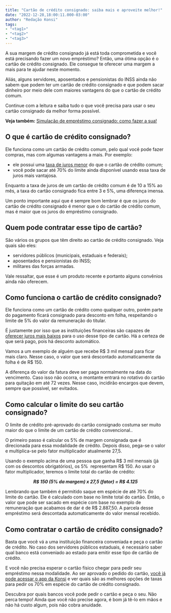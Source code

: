 ```yaml
---
title: "Cartão de crédito consignado: saiba mais e aproveite melhor!"
date: "2022-12-28,18:00:11.000-03:00"
author: "Redação Konsi"
tags:
- "<tag1>"
- "<tag2>"
- "<tag3>"
---
```


<p>A sua margem de crédito consignado já está toda comprometida e você está precisando fazer um novo empréstimo? Então, uma ótima opção é o cartão de crédito consignado. Ele consegue te oferecer uma margem a mais para te ajudar neste momento.</p><p>Aliás, alguns servidores, aposentados e pensionistas do INSS ainda não sabem que podem ter um cartão de crédito consignado e que podem sacar dinheiro por meio dele com maiores vantagens do que o cartão de crédito comum.</p><p>Continue com a leitura e saiba tudo o que você precisa para usar o seu cartão consignado da melhor forma possível.</p><p><strong>Veja também:</strong> <a href="https://www.konsi.com.br/postagens/simulacao-emprestimo-consignado">Simulação de empréstimo consignado: como fazer a sua!</a></p><!--kg-card-begin: html--><h2>O que &eacute; cart&atilde;o de cr&eacute;dito consignado?</h2><!--kg-card-end: html--><p>Ele funciona como um cartão de crédito comum, pelo qual você pode fazer compras, mas com algumas vantagens a mais. Por exemplo:</p><ul><li>ele possui uma <a href="https://www.konsi.com.br/postagens/emprestimo-consignado-konsi">taxa de juros menor</a> do que o cartão de crédito comum;</li><li>você pode sacar até 70% do limite ainda disponível usando essa taxa de juros mais vantajosa.</li></ul><p>Enquanto a taxa de juros de um cartão de crédito comum é de 10 a 15% ao mês, a taxa do cartão consignado fica entre 3 e 5%, uma diferença imensa.</p><p>Um ponto importante aqui que é sempre bom lembrar é que os juros do cartão de crédito consignado é menor que o do cartão de crédito comum, mas é maior que os juros do empréstimo consignado.</p><!--kg-card-begin: html--><h2>Quem pode contratar esse tipo de cart&atilde;o?</h2><!--kg-card-end: html--><p>São vários os grupos que têm direito ao cartão de crédito consignado. Veja quais são eles:</p><ul><li>servidores públicos (municipais, estaduais e federais);</li><li>aposentados e pensionistas do INSS;</li><li>militares das forças armadas.</li></ul><p>Vale ressaltar, que esse é um produto recente e portanto alguns convênios ainda não oferecem.</p><!--kg-card-begin: html--><h2>Como funciona o cart&atilde;o de cr&eacute;dito consignado?</h2><!--kg-card-end: html--><p>Ele funciona como um cartão de crédito como qualquer outro, porém parte do pagamento ficará consignado para desconto em folha, respeitando o limite de 5% do valor da remuneração do titular.</p><p>É justamente por isso que as instituições financeiras são capazes de <a href="https://www.konsi.com.br/postagens/reducao-de-parcela-konsi">oferecer juros mais baixos</a> para o uso desse tipo de cartão. Há a certeza de que será pago, pois há desconto automático.</p><p>Vamos a um exemplo de alguém que recebe R$ 3 mil mensal para ficar mais claro. Nesse caso, o valor que será descontado automaticamente da folha é de R$ 150.</p><p>A diferença do valor da fatura deve ser paga normalmente na data do vencimento. Caso isso não ocorra, o montante entrará no rotativo do cartão para quitação em até 72 vezes. Nesse caso, incidirão encargos que devem, sempre que possível, ser evitados.</p><!--kg-card-begin: html--><h2>Como calcular o limite do seu cart&atilde;o consignado?</h2><!--kg-card-end: html--><p>O limite de crédito pré-aprovado do cartão consignado costuma ser muito maior do que o limite de um cartão de crédito convencional..</p><p>O primeiro passo é calcular os 5% de margem consignada que é direcionada para essa modalidade de crédito. Depois disso, pega-se o valor e multiplica-se pelo fator multiplicador atualmente 27,5.</p><p>Usando o exemplo acima de uma pessoa que ganha R$ 3 mil mensais (já com os descontos obrigatórios), os 5%  representam R$ 150. Ao usar o fator multiplicador, teremos o limite total do cartão de crédito:</p><!--kg-card-begin: html--><p style="text-align: center;"><strong><em>R$ 150 (5% da margem) x 27,5 (fator) = R$ 4.125</em></strong></p><!--kg-card-end: html--><p>Lembrando que também é permitido saque em espécie de até 70% do limite do cartão. Ele é calculado com base no limite total do cartão. Então, o valor que pode ser sacado em espécie com base no exemplo de remuneração que acabamos de dar é de R$ 2.887,50. A parcela desse empréstimo será descontada automaticamente do valor mensal recebido.</p><!--kg-card-begin: html--><h2>Como contratar o cart&atilde;o de cr&eacute;dito consignado?</h2><!--kg-card-end: html--><p>Basta que você vá a uma instituição financeira conveniada e peça o cartão de crédito. No caso dos servidores públicos estaduais, é necessário saber qual banco está conveniado ao estado para emitir esse tipo de cartão de crédito.</p><p>E você não precisa esperar o cartão físico chegar para pedir seu empréstimo nessa modalidade. Ao ser aprovado o pedido do cartão, <a href="https://q2kj.adj.st/?adj_t=1075aqga&amp;adj_campaign=site&amp;adj_adgroup=blog&amp;adj_creative=cartao-de-credito-consignado-2">você já pode acessar o app da Konsi</a> e ver quais são as melhores opções de taxas para pedir os 70% em espécie do cartão de crédito consignado.</p><p>Descubra por quais bancos você pode pedir o cartão e peça o seu. Não perca tempo! Ainda que você não precise agora, é bom já tê-lo em mãos e não há custo algum, pois não cobra anuidade.</p>
